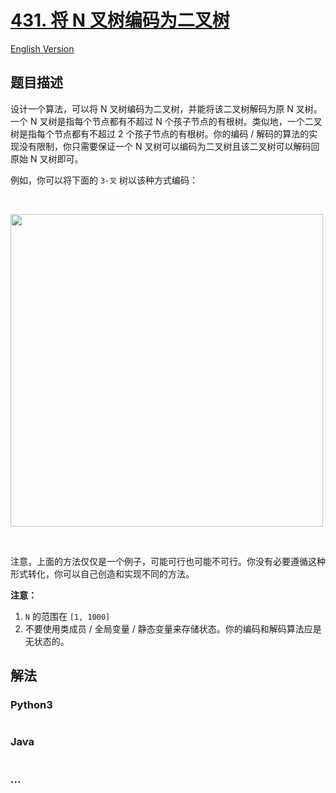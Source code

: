 # [431. 将 N 叉树编码为二叉树](https://leetcode-cn.com/problems/encode-n-ary-tree-to-binary-tree)

[English Version](/solution/0400-0499/0431.Encode%20N-ary%20Tree%20to%20Binary%20Tree/README_EN.md)

## 题目描述
<!-- 这里写题目描述 -->
<p>设计一个算法，可以将 N 叉树编码为二叉树，并能将该二叉树解码为原 N 叉树。一个 N 叉树是指每个节点都有不超过 N 个孩子节点的有根树。类似地，一个二叉树是指每个节点都有不超过 2 个孩子节点的有根树。你的编码 / 解码的算法的实现没有限制，你只需要保证一个 N 叉树可以编码为二叉树且该二叉树可以解码回原始 N 叉树即可。</p>

<p>例如，你可以将下面的 <code>3-叉</code> 树以该种方式编码：</p>

<p> </p>

<p><img src="https://assets.leetcode.com/uploads/2018/10/12/narytreebinarytreeexample.png" style="width: 500px;"></p>

<p> </p>

<p>注意，上面的方法仅仅是一个例子，可能可行也可能不可行。你没有必要遵循这种形式转化，你可以自己创造和实现不同的方法。</p>

<p><strong>注意：</strong></p>

<ol>
	<li><code>N</code> 的范围在 <code>[1, 1000]</code></li>
	<li>不要使用类成员 / 全局变量 / 静态变量来存储状态。你的编码和解码算法应是无状态的。</li>
</ol>



## 解法
<!-- 这里可写通用的实现逻辑 -->


<!-- tabs:start -->

### **Python3**
<!-- 这里可写当前语言的特殊实现逻辑 -->

```python

```

### **Java**
<!-- 这里可写当前语言的特殊实现逻辑 -->

```java

```

### **...**
```

```

<!-- tabs:end -->